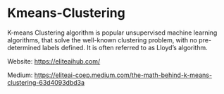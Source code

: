 # Kmeans-Clustering

K-means Clustering algorithm is popular unsupervised machine learning algorithms, that solve the well-known clustering problem, with no pre-determined labels defined. It is often referred to as Lloyd’s algorithm.

Website: https://eliteaihub.com/

Medium: https://eliteai-coep.medium.com/the-math-behind-k-means-clustering-63d4093dbd3a
